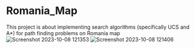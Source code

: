 # Romania_Map
This project is about implementing search algorithms (specifically UCS and  A*) for path finding problems on Romania map
![Screenshot 2023-10-08 121353](https://github.com/AsmaRoshanMilani/Romania_Map/assets/135136956/36dba29e-3058-4f2d-b3b9-f4eab734f035)
![Screenshot 2023-10-08 121406](https://github.com/AsmaRoshanMilani/Romania_Map/assets/135136956/2a219c37-9fbe-45ad-93d0-b89bd133fe13)


